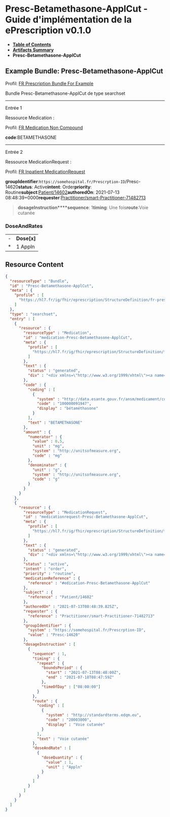 # Presc-Betamethasone-ApplCut - Guide d'implémentation de la ePrescription v0.1.0

* [**Table of Contents**](toc.md)
* [**Artifacts Summary**](artifacts.md)
* **Presc-Betamethasone-ApplCut**

## Example Bundle: Presc-Betamethasone-ApplCut

Profil: [FR Prescription Bundle For Example](StructureDefinition-fr-prescription-bundle-for-example.md)

Bundle Presc-Betamethasone-ApplCut de type searchset

-------

Entrée 1

Ressource Medication :

> 

Profil: [FR Medication Non Compound](StructureDefinition-fr-medication-noncompound.md)

**code**:BETAMETHASONE

-------

Entrée 2

Ressource MedicationRequest :

> 

Profil: [FR Inpatient MedicationRequest](StructureDefinition-fr-inpatient-medicationrequest.md)

**groupIdentifier**:`https://somehospital.fr/Prescrption-ID`/Presc-14620**status**: Active**intent**: Order**priority**: Routine**subject**:[Patient/14602](Patient/14602)**authoredOn**: 2021-07-13 08:48:39+0000**requester**:[Practitioner/smart-Practitioner-71482713](Practitioner/smart-Practitioner-71482713)
> **dosageInstruction****sequence**: 1**timing**: Une fois**route**:Voie cutanée

### DoseAndRates

| | |
| :--- | :--- |
| - | **Dose[x]** |
| * | 1 Appln |





## Resource Content

```json
{
  "resourceType" : "Bundle",
  "id" : "Presc-Betamethasone-ApplCut",
  "meta" : {
    "profile" : [
      "https://hl7.fr/ig/fhir/eprescription/StructureDefinition/fr-prescription-bundle-for-example"
    ]
  },
  "type" : "searchset",
  "entry" : [
    {
      "resource" : {
        "resourceType" : "Medication",
        "id" : "medication-Presc-Betamethasone-ApplCut",
        "meta" : {
          "profile" : [
            "https://hl7.fr/ig/fhir/eprescription/StructureDefinition/fr-medication-noncompound"
          ]
        },
        "text" : {
          "status" : "generated",
          "div" : "<div xmlns=\"http://www.w3.org/1999/xhtml\"><a name=\"Medication_medication-Presc-Betamethasone-ApplCut\"> </a><p class=\"res-header-id\"><b>Narratif généré : Médication medication-Presc-Betamethasone-ApplCut</b></p><a name=\"medication-Presc-Betamethasone-ApplCut\"> </a><a name=\"hcmedication-Presc-Betamethasone-ApplCut\"> </a><div style=\"display: inline-block; background-color: #d9e0e7; padding: 6px; margin: 4px; border: 1px solid #8da1b4; border-radius: 5px; line-height: 60%\"><p style=\"margin-bottom: 0px\"/><p style=\"margin-bottom: 0px\">Profil: <a href=\"StructureDefinition-fr-medication-noncompound.html\">FR Medication Non Compound</a></p></div><p><b>code</b>: <span title=\"Codes :{http://data.esante.gouv.fr/ansm/medicament/codeSMS 100000091947}\">BETAMETHASONE</span></p><p><b>amount</b>: 0.5 mg<span style=\"background: LightGoldenRodYellow\"> (Détails : code UCUMmg = 'mg')</span>/ g<span style=\"background: LightGoldenRodYellow\"> (Détails : code UCUMg = 'g')</span></p></div>"
        },
        "code" : {
          "coding" : [
            {
              "system" : "http://data.esante.gouv.fr/ansm/medicament/codeSMS",
              "code" : "100000091947",
              "display" : "bétaméthasone"
            }
          ],
          "text" : "BETAMETHASONE"
        },
        "amount" : {
          "numerator" : {
            "value" : 0.5,
            "unit" : "mg",
            "system" : "http://unitsofmeasure.org",
            "code" : "mg"
          },
          "denominator" : {
            "unit" : "g",
            "system" : "http://unitsofmeasure.org",
            "code" : "g"
          }
        }
      }
    },
    {
      "resource" : {
        "resourceType" : "MedicationRequest",
        "id" : "medicationrequest-Presc-Betamethasone-ApplCut",
        "meta" : {
          "profile" : [
            "https://hl7.fr/ig/fhir/eprescription/StructureDefinition/fr-inpatient-medicationrequest"
          ]
        },
        "text" : {
          "status" : "generated",
          "div" : "<div xmlns=\"http://www.w3.org/1999/xhtml\"><a name=\"MedicationRequest_medicationrequest-Presc-Betamethasone-ApplCut\"> </a><p class=\"res-header-id\"><b>Narratif généré : PrescriptionMédicamenteuseTODO medicationrequest-Presc-Betamethasone-ApplCut</b></p><a name=\"medicationrequest-Presc-Betamethasone-ApplCut\"> </a><a name=\"hcmedicationrequest-Presc-Betamethasone-ApplCut\"> </a><div style=\"display: inline-block; background-color: #d9e0e7; padding: 6px; margin: 4px; border: 1px solid #8da1b4; border-radius: 5px; line-height: 60%\"><p style=\"margin-bottom: 0px\"/><p style=\"margin-bottom: 0px\">Profil: <a href=\"StructureDefinition-fr-inpatient-medicationrequest.html\">FR Inpatient MedicationRequest</a></p></div><p><b>status</b>: Active</p><p><b>intent</b>: Order</p><p><b>priority</b>: Routine</p><p><b>medication</b>: <code>#edication-Presc-Betamethasone-ApplCut</code></p><p><b>subject</b>: <a href=\"Patient/14602\">Patient/14602</a></p><p><b>authoredOn</b>: 2021-07-13 08:48:39+0000</p><p><b>requester</b>: <a href=\"Practitioner/smart-Practitioner-71482713\">Practitioner/smart-Practitioner-71482713</a></p><p><b>groupIdentifier</b>: <code>https://somehospital.fr/Prescrption-ID</code>/Presc-14620</p><blockquote><p><b>dosageInstruction</b></p><p><b>sequence</b>: 1</p><p><b>timing</b>: Une fois</p><p><b>route</b>: <span title=\"Codes :{http://standardterms.edqm.eu 20003000}\">Voie cutanée</span></p><h3>DoseAndRates</h3><table class=\"grid\"><tr><td style=\"display: none\">-</td><td><b>Dose[x]</b></td></tr><tr><td style=\"display: none\">*</td><td>1 Appln</td></tr></table></blockquote></div>"
        },
        "status" : "active",
        "intent" : "order",
        "priority" : "routine",
        "medicationReference" : {
          "reference" : "#edication-Presc-Betamethasone-ApplCut"
        },
        "subject" : {
          "reference" : "Patient/14602"
        },
        "authoredOn" : "2021-07-13T08:48:39.825Z",
        "requester" : {
          "reference" : "Practitioner/smart-Practitioner-71482713"
        },
        "groupIdentifier" : {
          "system" : "https://somehospital.fr/Prescrption-ID",
          "value" : "Presc-14620"
        },
        "dosageInstruction" : [
          {
            "sequence" : 1,
            "timing" : {
              "repeat" : {
                "boundsPeriod" : {
                  "start" : "2021-07-13T08:48:00Z",
                  "end" : "2021-07-18T08:47:59Z"
                },
                "timeOfDay" : ["08:00:00"]
              }
            },
            "route" : {
              "coding" : [
                {
                  "system" : "http://standardterms.edqm.eu",
                  "code" : "20003000",
                  "display" : "Voie cutanée"
                }
              ],
              "text" : "Voie cutanée"
            },
            "doseAndRate" : [
              {
                "doseQuantity" : {
                  "value" : 1,
                  "unit" : "Appln"
                }
              }
            ]
          }
        ]
      }
    }
  ]
}

```
